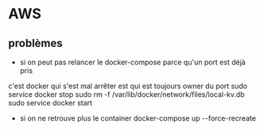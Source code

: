 # AWS

## problèmes

- si on peut pas relancer le docker-compose parce qu'un port est déjà pris

c'est docker qui s'est mal arrêter est qui est toujours owner du port
sudo service docker stop
sudo rm -f /var/lib/docker/network/files/local-kv.db
sudo service docker start

- si on ne retrouve plus le container
  docker-compose up --force-recreate
